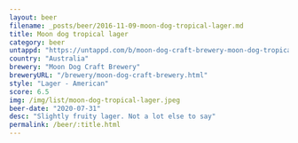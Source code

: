 ```yaml
---
layout: beer
filename: _posts/beer/2016-11-09-moon-dog-tropical-lager.md
title: Moon dog tropical lager
category: beer
untappd: "https://untappd.com/b/moon-dog-craft-brewery-moon-dog-tropical-lager/3867671"
country: "Australia"
brewery: "Moon Dog Craft Brewery"
breweryURL: "/brewery/moon-dog-craft-brewery.html"
style: "Lager - American"
score: 6.5
img: /img/list/moon-dog-tropical-lager.jpeg
beer-date: "2020-07-31"
desc: "Slightly fruity lager. Not a lot else to say"
permalink: /beer/:title.html
---
```

